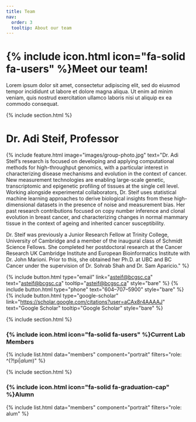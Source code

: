 ```yaml
---
title: Team
nav:
  order: 3
  tooltip: About our team
---
```


# {% include icon.html icon="fa-solid fa-users" %}Meet our team!

Lorem ipsum dolor sit amet, consectetur adipiscing elit, sed do eiusmod tempor
incididunt ut labore et dolore magna aliqua. Ut enim ad minim veniam, quis
nostrud exercitation ullamco laboris nisi ut aliquip ex ea commodo consequat.

{% include section.html %}

# **Dr. Adi Steif**, Professor
{%
  include feature.html
  image="images/group-photo.jpg"
  text="Dr. Adi Steif’s research is focused on developing and applying computational methods for high-throughput genomics, with a particular interest in characterizing disease mechanisms and evolution in the context of cancer. New measurement technologies are enabling large-scale genetic, transcriptomic and epigenetic profiling of tissues at the single cell level. Working alongside experimental collaborators, Dr. Steif uses statistical machine learning approaches to derive biological insights from these high-dimensional datasets in the presence of noise and measurement bias. Her past research contributions focused on copy number inference and clonal evolution in breast cancer, and characterizing changes in normal mammary tissue in the context of ageing and inherited cancer susceptibility.
  
  Dr. Steif was previously a Junior Research Fellow at Trinity College, University of Cambridge and a member of the inaugural class of Schmidt Science Fellows. She completed her postdoctoral research at the Cancer Research UK Cambridge Institute and European Bioinformatics Institute with Dr. John Marioni. Prior to this, she obtained her Ph.D. at UBC and BC Cancer under the supervision of Dr. Sohrab Shah and Dr. Sam Aparicio."
%}


{%
  include button.html
  type="email"
  link="asteif@bcgsc.ca"
  text="asteif@bcgsc.ca"
  tooltip="asteif@bcgsc.ca"
  style="bare"
%}
{%
  include button.html
  type="phone"
  text="604–707–5900"
  style="bare"
%}
{%
  include button.html
  type="google-scholar"
  link="https://scholar.google.com/citations?user=aCAx8r4AAAAJ"
  text="Google Scholar"
  tooltip="Google Scholar"
  style="bare"
%}

{% include section.html %}

### {% include icon.html icon="fa-solid fa-users" %}Current Lab Members

{% include list.html data="members" component="portrait" filters="role: ^(?!pi$|alum$)" %}

{% include section.html %}

### {% include icon.html icon="fa-solid fa-graduation-cap" %}Alumn

{% include list.html data="members" component="portrait" filters="role: alum" %}
